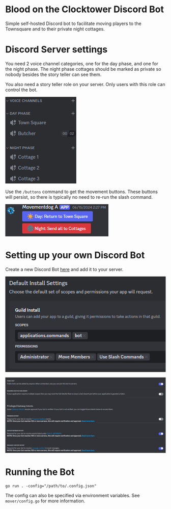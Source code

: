 # Blood on the Clocktower Discord Bot

Simple self-hosted Discord bot to facilitate moving players to the Townsquare and to their private night cottages.

# Discord Server settings

You need 2 voice channel categories, one for the day phase, and one for the night phase. The night phase cottages should be marked as private so nobody besides the story teller can see them.

You also need a story teller role on your server. Only users with this role can control the bot.

![discord](.github/img/discord.png)

Use the `/buttons` command to get the movement buttons. These buttons will persist, so there is typically no need to re-run the slash command.

![buttons](.github/img/buttons.png)

# Setting up your own Discord Bot

Create a new Discord Bot [here](https://discord.com/developers) and add it to your server.

![settings1](.github/img/settings1.png)

![settings2](.github/img/settings2.png)

# Running the Bot

```golang
go run . -config="/path/to/.config.json"
```

The config can also be specified via environment variables. See `mover/config.go` for more information.

